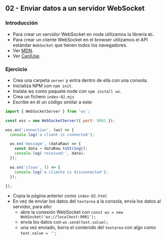 ## 02 - Enviar datos a un servidor WebSocket

### Introducción

- Para crear un servidor WebSocket en node utilizamos la librería `WS`.
- Para crear un cliente WebSocket en el browser utilizamos el API estándar `WebSocket` que tienen todos los navegadores.
- Ver [MDN](https://developer.mozilla.org/en-US/docs/Web/API/WebSockets_API/Writing_WebSocket_client_applications).
- Ver [CanIUse](https://caniuse.com/websockets).

### Ejercicio

- Crea una carpeta `server` y entra dentro de ella con una consola.
- Inicializa NPM con `npm init`.
- Instala ws como paquete node con `npm install ws`.
- Crea un fichero `index-02.mjs` 
- Escribe en él un código similar a este:
```js
import { WebSocketServer } from 'ws';

const wss = new WebSocketServer({ port: 9001 });

wss.on('connection', (ws) => {
  console.log('a client is connected');

  ws.on('message', (dataRaw) => {
    const data = dataRaw.toString();
    console.log('received:', data);
  });

  ws.on('close', () => {
    console.log('a cliente is disconnected');
  });

});
``` 
- Copia la página anterior como `index-02.html`
- En vez de enviar los datos del `textarea` a la consola, envía los datos al servidor, para ello:
  - abre la conexión WebSocket con `const ws = new WebSocket('ws://localhost:9001');`
  - envía los datos con `ws.send(text.value);`
  - una vez enviado, borra el contenido del `textarea` con algo como `text.value = ''`;

